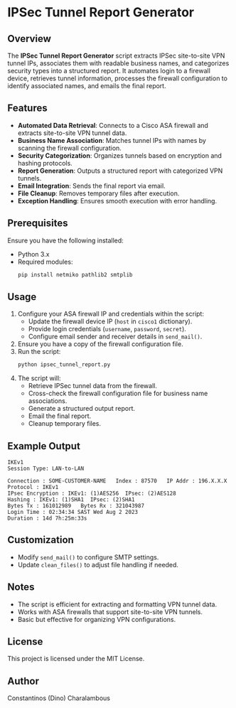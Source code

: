 # IPSec Tunnel Report Generator

## Overview
The **IPSec Tunnel Report Generator** script extracts IPSec site-to-site VPN tunnel IPs, associates them with readable business names, and categorizes security types into a structured report. It automates login to a firewall device, retrieves tunnel information, processes the firewall configuration to identify associated names, and emails the final report.

## Features
- **Automated Data Retrieval**: Connects to a Cisco ASA firewall and extracts site-to-site VPN tunnel data.
- **Business Name Association**: Matches tunnel IPs with names by scanning the firewall configuration.
- **Security Categorization**: Organizes tunnels based on encryption and hashing protocols.
- **Report Generation**: Outputs a structured report with categorized VPN tunnels.
- **Email Integration**: Sends the final report via email.
- **File Cleanup**: Removes temporary files after execution.
- **Exception Handling**: Ensures smooth execution with error handling.

## Prerequisites
Ensure you have the following installed:
- Python 3.x
- Required modules:
  ```sh
  pip install netmiko pathlib2 smtplib
  ```

## Usage
1. Configure your ASA firewall IP and credentials within the script:
   - Update the firewall device IP (`host` in `cisco1` dictionary).
   - Provide login credentials (`username`, `password`, `secret`).
   - Configure email sender and receiver details in `send_mail()`.
2. Ensure you have a copy of the firewall configuration file.
3. Run the script:
   ```sh
   python ipsec_tunnel_report.py
   ```
4. The script will:
   - Retrieve IPSec tunnel data from the firewall.
   - Cross-check the firewall configuration file for business name associations.
   - Generate a structured output report.
   - Email the final report.
   - Cleanup temporary files.

## Example Output
```plaintext
IKEv1
Session Type: LAN-to-LAN

Connection : SOME-CUSTOMER-NAME   Index : 87570   IP Addr : 196.X.X.X  
Protocol : IKEv1  
IPsec Encryption : IKEv1: (1)AES256  IPsec: (2)AES128  
Hashing : IKEv1: (1)SHA1  IPsec: (2)SHA1  
Bytes Tx : 161012989   Bytes Rx : 321043987  
Login Time : 02:34:34 SAST Wed Aug 2 2023  
Duration : 14d 7h:25m:33s
```

## Customization
- Modify `send_mail()` to configure SMTP settings.
- Update `clean_files()` to adjust file handling if needed.

## Notes
- The script is efficient for extracting and formatting VPN tunnel data.
- Works with ASA firewalls that support site-to-site VPN tunnels.
- Basic but effective for organizing VPN configurations.

## License
This project is licensed under the MIT License.

## Author
Constantinos (Dino) Charalambous

